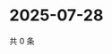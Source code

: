 # 2025-07-28

共 0 条

<!-- BEGIN ZHIHUQUESTIONS -->
<!-- 最后更新时间 Mon Jul 28 2025 00:13:32 GMT+0800 (China Standard Time) -->

<!-- END ZHIHUQUESTIONS -->
